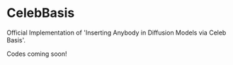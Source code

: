 # CelebBasis
Official Implementation of 'Inserting Anybody in Diffusion Models via Celeb Basis'.

Codes coming soon!
